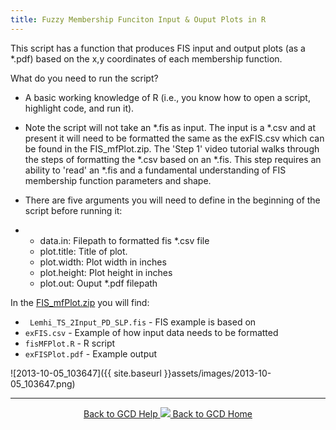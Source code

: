 ```yaml
---
title: Fuzzy Membership Funciton Input & Ouput Plots in R
---
```


This script has a function that produces FIS input and output plots (as a *.pdf) based on the x,y coordinates of each membership function.     

What do you need to run the script?

- A basic working knowledge of R (i.e., you know how to open a script, highlight code, and run it). 

- Note the script will not take an *.fis as input. The input is a *.csv and at present it will need to be formatted the same as the exFIS.csv which can be found in the FIS_mfPlot.zip.  The 'Step 1' video tutorial walks through the steps of formatting the *.csv based on an *.fis.  This step requires an ability to 'read' an *.fis and a fundamental understanding of FIS membership function parameters and shape.      

- There are five arguments you will need to define in the beginning of the script before running it:

- - data.in:      Filepath to formatted fis *.csv file
  - plot.title:    Title of plot.
  - plot.width:  Plot width in inches
  - plot.height: Plot height in inches
  - plot.out:      Ouput *.pdf filepath



In the [FIS_mfPlot.zip](http://etal.usu.edu/GCD/Scripts/FIS_mfPlot.zip) you will find:

- ` Lemhi_TS_2Input_PD_SLP.fis` - FIS example is based on
- `exFIS.csv` - Example of how input data needs to be formatted
- `fisMFPlot.R` - R script
- `exFISPlot.pdf` - Example output



![2013-10-05_103647]({{ site.baseurl }}assets/images/2013-10-05_103647.png)

------
<div align="center">
	<a class="hollow button" href="{{ site.baseurl }}/Help"><i class="fa fa-chevron-circle-left"></i>  Back to GCD Help </a>  
	<a class="hollow button" href="{{ site.baseurl }}/"><img src="{{ site.baseurl}}/assets/images/icons/GCDAddIn.png">  Back to GCD Home </a>  
</div>
